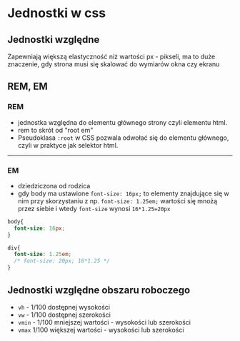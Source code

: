 # Jednostki w css
## Jednostki względne
Zapewniają większą elastyczność niż wartości px - pikseli, ma to duże znaczenie, gdy strona musi się skalować do wymiarów okna czy ekranu
## REM, EM
### REM
  - jednostka względna do elementu głównego strony czyli elementu html.
  - rem to skrót od "root em"
  - Pseudoklasa `:root` w CSS pozwala odwołać się do elementu głównego, czyli w praktyce jak selektor html.
---
### EM
  - dziedziczona od rodzica
  - gdy body ma ustawione `font-size: 16px;` to elementy znajdujące się w nim przy skorzystaniu z np. `font-size: 1.25em;` wartości się mnożą przez siebie i wtedy `font-size` wynosi `16*1.25=20px`

  ```css
  body{
    font-size: 16px;
  }

  div{
    font-size: 1.25em;
    /* font-size: 20px; 16*1.25 */
  }
  ```
  ## Jednostki względne obszaru roboczego
  - `vh` - 1/100 dostępnej wysokości
  - `vw` - 1/100 dostępnej szerokości
  - `vmin` - 1/100 mniejszej wartości - wysokości lub szerokości
  - `vmax`  1/100 większej wartości - wysokości lub szerokości